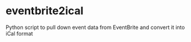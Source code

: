 eventbrite2ical
===============

Python script to pull down event data from EventBrite and convert it into iCal format
